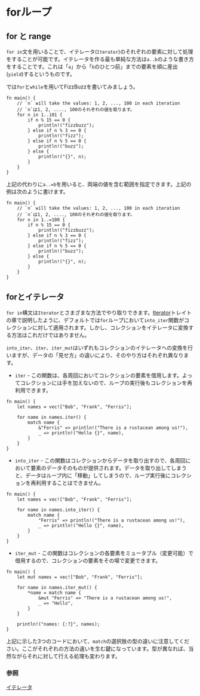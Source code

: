 <!--
# for loops
-->
# forループ

<!--
## for and range
-->
## for と range

<!--
The `for in` construct can be used to iterate through an `Iterator`.
One of the easiest ways to create an iterator is to use the range
notation `a..b`. This yields values from `a` (inclusive) to `b`
(exclusive) in steps of one.
-->
`for in`文を用いることで、イテレータ(`Iterator`)のそれぞれの要素に対して処理をすることが可能です。イテレータを作る最も単純な方法は`a..b`のような書き方をすることです。これは「`a`」から「`b`のひとつ前」までの要素を順に産出(`yield`)するというものです。

<!--
Let's write FizzBuzz using `for` instead of `while`.
-->
では`for`と`while`を用いてFizzBuzzを書いてみましょう。

```rust,editable
fn main() {
    // `n` will take the values: 1, 2, ..., 100 in each iteration
    // `n`は1, 2, ...., 100のそれぞれの値を取ります。
    for n in 1..101 {
        if n % 15 == 0 {
            println!("fizzbuzz");
        } else if n % 3 == 0 {
            println!("fizz");
        } else if n % 5 == 0 {
            println!("buzz");
        } else {
            println!("{}", n);
        }
    }
}
```

<!--
Alternatively, `a..=b` can be used for a range that is inclusive on both ends.
The above can be written as:
-->
上記の代わりに`a..=b`を用いると、両端の値を含む範囲を指定できます。上記の例は次のように書けます。

```rust,editable
fn main() {
    // `n` will take the values: 1, 2, ..., 100 in each iteration
    // `n`は1, 2, ...., 100のそれぞれの値を取ります。
    for n in 1..=100 {
        if n % 15 == 0 {
            println!("fizzbuzz");
        } else if n % 3 == 0 {
            println!("fizz");
        } else if n % 5 == 0 {
            println!("buzz");
        } else {
            println!("{}", n);
        }
    }
}
```

<!--
## for and iterators
-->
## forとイテレータ

<!--
The `for in` construct is able to interact with an `Iterator` in several ways.
As discussed in the section on the [Iterator][iter] trait, by default the `for`
loop will apply the `into_iter` function to the collection. However, this is
not the only means of converting collections into iterators.
-->
`for in`構文は`Iterator`とさまざまな方法でやり取りできます。[Iterator][iter]トレイトの章で説明したように、デフォルトでは`for`ループにおいて`into_iter`関数がコレクションに対して適用されます。しかし、コレクションをイテレータに変換する方法はこれだけではありません。

<!--
`into_iter`, `iter` and `iter_mut` all handle the conversion of a collection
into an iterator in different ways, by providing different views on the data
within.
-->
`into_iter`、`iter`、`iter_mut`はいずれもコレクションのイテレータへの変換を行いますが、データの「見せ方」の違いにより、そのやり方はそれぞれ異なります。

<!--
* `iter` - This borrows each element of the collection through each iteration.
  Thus leaving the collection untouched and available for reuse after the loop.
-->
* `iter` - この関数は、各周回においてコレクションの要素を借用します。よってコレクションには手を加えないので、ループの実行後もコレクションを再利用できます。

```rust, editable
fn main() {
    let names = vec!["Bob", "Frank", "Ferris"];

    for name in names.iter() {
        match name {
            &"Ferris" => println!("There is a rustacean among us!"),
            _ => println!("Hello {}", name),
        }
    }
}
```

<!--
* `into_iter` - This consumes the collection so that on each iteration the exact
  data is provided. Once the collection has been consumed it is no longer
  available for reuse as it has been 'moved' within the loop.
-->
* `into_iter` - この関数はコレクションからデータを取り出すので、各周回において要素のデータそのものが提供されます。データを取り出してしまうと、データはループ内に「移動」してしまうので、ループ実行後にコレクションを再利用することはできません。

```rust, editable
fn main() {
    let names = vec!["Bob", "Frank", "Ferris"];

    for name in names.into_iter() {
        match name {
            "Ferris" => println!("There is a rustacean among us!"),
            _ => println!("Hello {}", name),
        }
    }
}
```

<!--
* `iter_mut` - This mutably borrows each element of the collection, allowing for
  the collection to be modified in place.
-->
* `iter_mut` - この関数はコレクションの各要素をミュータブル（変更可能）で借用するので、コレクションの要素をその場で変更できます。

```rust, editable
fn main() {
    let mut names = vec!["Bob", "Frank", "Ferris"];

    for name in names.iter_mut() {
        *name = match name {
            &mut "Ferris" => "There is a rustacean among us!",
            _ => "Hello",
        }
    }

    println!("names: {:?}", names);
}
```

<!--
In the above snippets note the type of `match` branch, that is the key
difference in the types of iteration. The difference in type then of course
implies differing actions that are able to be performed.
-->
上記に示した3つのコードにおいて、`match`の選択肢の型の違いに注意してください。ここがそれぞれの方法の違いを生む鍵になっています。型が異なれば、当然ながらそれに対して行える処理も変わります。

<!--
### See also:
-->
### 参照

<!--
[Iterator][iter]
-->
[イテレータ][iter]

[iter]: ../trait/iter.md
